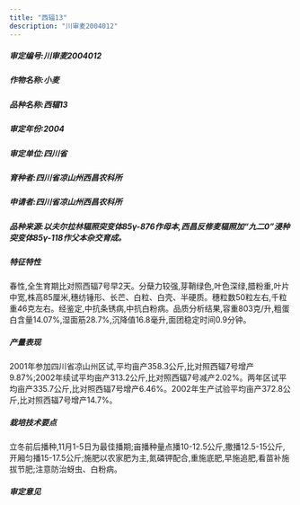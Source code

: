```yaml
---
title: "西辐13"
description: "川审麦2004012"
---
```

##### 审定编号:川审麦2004012

##### 作物名称:小麦

##### 品种名称:西辐13

##### 审定年份:2004

##### 审定单位:四川省

##### 育种者:四川省凉山州西昌农科所

##### 申请者:四川省凉山州西昌农科所

##### 品种来源:以夫尔拉林辐照突变体85γ-876作母本,西昌反修麦辐照加“九二0”浸种突变体85γ-118作父本杂交育成。

##### 特征特性
春性,全生育期比对照西辐7号早2天。分蘖力较强,芽鞘绿色,叶色深绿,腊粉重,叶片中宽,株高85厘米,穗纺锤形、长芒、白粒、白壳、半硬质。穗粒数50粒左右,千粒重46克左右。经鉴定,中抗条锈病,中抗白粉病。品质分析结果,容重803克/升,粗蛋白含量14.07%,湿面筋28.7%,沉降值16.8毫升,面团稳定时间0.9分钟。

##### 产量表现
2001年参加四川省凉山州区试,平均亩产358.3公斤,比对照西辐7号增产9.87%;2002年续试平均亩产313.2公斤,比对照西辐7号减产2.02%。两年区试平均亩产335.7公斤,比对照西辐7号增产6.46%。2002年生产试验平均亩产372.8公斤,比对照西辐7号增产14.7%。

##### 栽培技术要点
立冬前后播种,11月1-5日为最佳播期;亩播种量点播10-12.5公斤,撒播12.5-15公斤,开厢匀播15-17.5公斤;施肥以农家肥为主,氮磷钾配合,重施底肥,早施追肥,看苗补施拔节肥;注意防治蚜虫、白粉病。

##### 审定意见

